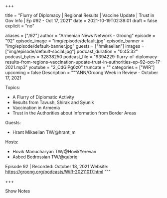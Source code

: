 
+++

title = "Flurry of Diplomacy | Regional Results | Vaccine Update | Trust in Gov Info | Ep #92 - Oct 17, 2021"
date = 2021-10-19T02:39:01
draft = false
explicit = "no"

aliases = ["/92"]
author = "Armenian News Network - Groong"
episode = "92"
episode_image = "img/episode/default.jpg"
episode_banner = "img/episode/default-banner.jpg"
guests = ["hmikaelian"]
images = ["img/episode/default-social.jpg"]
podcast_duration = "0:45:32"
podcast_bytes = 32838250
podcast_file = "9394229-flurry-of-diplomacy-results-from-regions-vaccination-update-trust-in-authorities-ep-92-oct-17-2021.mp3"
youtube = "2_CdGlPg6z0"
truncate = ""
categories = ["WIR"]
upcoming = false
Description = """ANN/Groong Week in Review - October 17, 2021

Topics:
* A Flurry of Diplomatic Activity
* Results from Tavush, Shirak and Syunik
* Vaccination in Armenia
* Trust in the Authorities about Information from Border Areas

Guests:
* Hrant Mikaelian TW/@hrant_m

Hosts:
* Hovik Manucharyan TW/@HovikYerevan
* Asbed Bedrossian TW/@qubriq


Episode 92 | Recorded: October 18, 2021
Website: https://groong.org/podcasts/WiR-20211017.html
"""

+++

Show Notes

